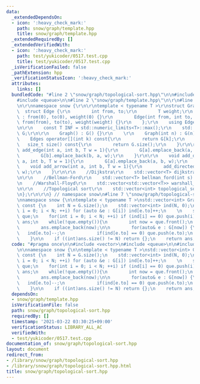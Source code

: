 ```yaml
---
data:
  _extendedDependsOn:
  - icon: ':heavy_check_mark:'
    path: snow/graph/template.hpp
    title: snow/graph/template.hpp
  _extendedRequiredBy: []
  _extendedVerifiedWith:
  - icon: ':heavy_check_mark:'
    path: test/yukicoder/0517.test.cpp
    title: test/yukicoder/0517.test.cpp
  _isVerificationFailed: false
  _pathExtension: hpp
  _verificationStatusIcon: ':heavy_check_mark:'
  attributes:
    links: []
  bundledCode: "#line 2 \"snow/graph/topological-sort.hpp\"\n\n#include <vector>\n\
    #include <queue>\n\n#line 2 \"snow/graph/template.hpp\"\n\r\n#line 4 \"snow/graph/template.hpp\"\
    \n\r\nnamespace snow {\r\n\r\ntemplate < typename T >\r\nstruct Graph {\r\n  \
    \  struct Edge {\r\n        int from, to;\r\n        T weight;\r\n        Edge()\
    \ : from(0), to(0), weight(0) {}\r\n        Edge(int from, int to, T weight) :\
    \ from(from), to(to), weight(weight) {}\r\n    };\r\n    using Edges = std::vector<Edge>;\r\
    \n\r\n    const T INF = std::numeric_limits<T>::max();\r\n    std::vector<Edges>\
    \ G;\r\n\r\n    Graph() : G() {}\r\n    \r\n    Graph(int n) : G(n) {}\r\n\r\n\
    \    Edges operator[](int k) const{\r\n        return G[k];\r\n    }\r\n\r\n \
    \   size_t size() const{\r\n        return G.size();\r\n    }\r\n\r\n    void\
    \ add_edge(int a, int b, T w = 1){\r\n        G[a].emplace_back(a, b, w);\r\n\
    \        G[b].emplace_back(b, a, w);\r\n    }\r\n\r\n    void add_directed_edge(int\
    \ a, int b, T w = 1){\r\n        G[a].emplace_back(a, b, w);\r\n    }\r\n\r\n\
    \    void add_arrow(int a, int b, T w = 1){\r\n        add_directed_edge(a, b,\
    \ w);\r\n    }\r\n\r\n    //Dijkstra\r\n    std::vector<T> dijkstra(int s) const;\r\
    \n\r\n    //Bellman-Ford\r\n    std::vector<T> bellman_ford(int s) const;\r\n\r\
    \n    //Warshall-Floyd\r\n    std::vector<std::vector<T>> warshall_floyd() const;\r\
    \n\r\n    //Topological sort\r\n    std::vector<int> topological_sort() const;\r\
    \n};\r\n\r\n} // namespace snow\n#line 7 \"snow/graph/topological-sort.hpp\"\n\
    \nnamespace snow {\n\ntemplate < typename T >\nstd::vector<int> Graph<T>::topological_sort()\
    \ const {\n    int N = G.size();\n    std::vector<int> ind(N, 0);\n    \n    for(int\
    \ i = 0; i < N; ++i) for (auto &e : G[i]) ind[e.to]++;\n    \n    std::queue<int>\
    \ que;\n    for(int i = 0; i < N; ++i) if (ind[i] == 0) que.push(i);\n\n    std::vector<int>\
    \ ans;\n    while(!que.empty()){\n        int now = que.front();\n        que.pop();\n\
    \        ans.emplace_back(now);\n\n        for(auto& e : G[now]) {\n         \
    \   ind[e.to]--;\n            if(ind[e.to] == 0) que.push(e.to);\n        }\n\
    \    }\n\n    if ((int)ans.size() != N) return {};\n    return ans;\n}\n\n}\n"
  code: "#pragma once\n\n#include <vector>\n#include <queue>\n\n#include \"snow/graph/template.hpp\"\
    \n\nnamespace snow {\n\ntemplate < typename T >\nstd::vector<int> Graph<T>::topological_sort()\
    \ const {\n    int N = G.size();\n    std::vector<int> ind(N, 0);\n    \n    for(int\
    \ i = 0; i < N; ++i) for (auto &e : G[i]) ind[e.to]++;\n    \n    std::queue<int>\
    \ que;\n    for(int i = 0; i < N; ++i) if (ind[i] == 0) que.push(i);\n\n    std::vector<int>\
    \ ans;\n    while(!que.empty()){\n        int now = que.front();\n        que.pop();\n\
    \        ans.emplace_back(now);\n\n        for(auto& e : G[now]) {\n         \
    \   ind[e.to]--;\n            if(ind[e.to] == 0) que.push(e.to);\n        }\n\
    \    }\n\n    if ((int)ans.size() != N) return {};\n    return ans;\n}\n\n}"
  dependsOn:
  - snow/graph/template.hpp
  isVerificationFile: false
  path: snow/graph/topological-sort.hpp
  requiredBy: []
  timestamp: '2021-03-22 03:30:25+09:00'
  verificationStatus: LIBRARY_ALL_AC
  verifiedWith:
  - test/yukicoder/0517.test.cpp
documentation_of: snow/graph/topological-sort.hpp
layout: document
redirect_from:
- /library/snow/graph/topological-sort.hpp
- /library/snow/graph/topological-sort.hpp.html
title: snow/graph/topological-sort.hpp
---
```

